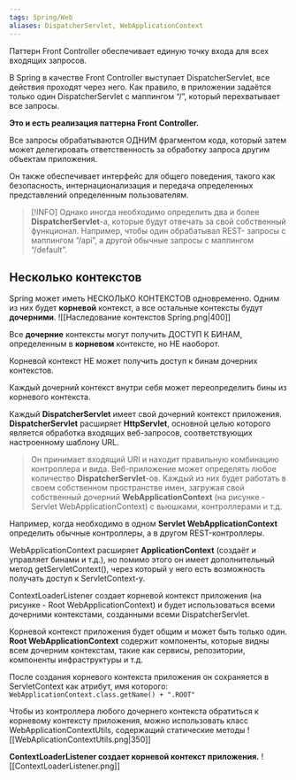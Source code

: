 ```yaml
---
tags: Spring/Web
aliases: DispatcherServlet, WebApplicationContext
---
```

Паттерн Front Controller обеспечивает единую точку входа для всех входящих запросов.

В Spring в качестве Front Controller выступает DispatcherServlet, все действия проходят через него. Как правило, в приложении задаётся только один DispatcherServlet с маппингом “/”, который перехватывает все запросы.

**Это и есть реализация паттерна Front Controller.**

Все запросы обрабатываются ОДНИМ фрагментом кода, который затем может делегировать ответственность за обработку запроса другим объектам приложения.

Он также обеспечивает интерфейс для общего поведения, такого как безопасность, интернационализация и передача определенных представлений определенным пользователям.

>[!INFO]
Однако иногда необходимо определить два и более **DispatcherServlet**-а, которые будут отвечать за свой собственный функционал. Например, чтобы один обрабатывал REST- запросы с маппингом “/api”, а другой обычные запросы с маппингом “/default”.

## Несколько контекстов
Spring может иметь НЕСКОЛЬКО КОНТЕКСТОВ одновременно. Одним из них будет **корневой** контекст, а все остальные контексты будут **дочерними**.
![[Наследование контекстов Spring.png|400]]

Все **дочерние** контексты могут получить ДОСТУП К БИНАМ, определенным в **корневом** контексте, но НЕ наоборот.

Корневой контекст НЕ может получить доступ к бинам дочерних контекстов.

Каждый дочерний контекст внутри себя может переопределить бины из корневого контекста.

Каждый **DispatcherServlet** имеет свой дочерний контекст приложения. **DispatcherServlet** расширяет **HttpServlet**, основной целью которого является обработка входящих веб-запросов, соответствующих настроенному шаблону URL.
>Он принимает входящий URI и находит правильную комбинацию контроллера и вида.
Веб-приложение может определять любое количество **DispatcherServlet**-ов. Каждый из них будет работать в своем собственном пространстве имен, загружая свой собственный дочерний **WebApplicationContext** (на рисунке - Servlet WebApplicationContext) с вьюшками, контроллерами и т.д.

Например, когда необходимо в одном **Servlet WebApplicationContext** определить обычные контроллеры, а в другом REST-контроллеры.

WebApplicationContext расширяет **ApplicationContext** (создаёт и управляет бинами и т.д.), но помимо этого он имеет дополнительный метод getServletContext(), через который у него есть возможность получать доступ к ServletContext-у.

ContextLoaderListener создает корневой контекст приложения
(на рисунке - Root WebApplicationContext) и будет использоваться всеми дочерними контекстами, созданными всеми DispatcherServlet.

Корневой контекст приложения будет общим и может быть только один.
**Root WebApplicationContext** содержит компоненты, которые видны всем дочерним контекстам, такие как сервисы, репозитории, компоненты инфраструктуры и т.д.

После создания корневого контекста приложения он сохраняется в ServletContext
как атрибут, имя которого: `WebApplicationContext.class.getName() + ".ROOT"`

Чтобы из контроллера любого дочернего контекста обратиться к корневому контексту приложения, можно использовать класс WebApplicationContextUtils, содержащий статические методы ![[WebAplicationContextUtils.png|350]]

**ContextLoaderListener создает корневой контекст приложения.**
![[ContextLoaderListener.png]]
